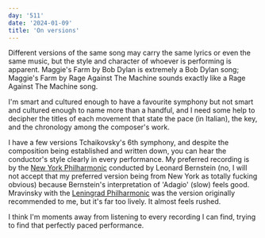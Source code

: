 ```yaml
---
day: '511'
date: '2024-01-09'
title: 'On versions'
---
```


Different versions of the same song may carry the same lyrics or even the same music, but the style and character of whoever is performing is apparent. Maggie's Farm by Bob Dylan is extremely a Bob Dylan song; Maggie's Farm by Rage Against The Machine sounds exactly like a Rage Against The Machine song.

I'm smart and cultured enough to have a favourite symphony but not smart and cultured enough to name more than a handful, and I need some help to decipher the titles of each movement that state the pace (in Italian), the key, and the chronology among the composer's work.

I have a few versions Tchaikovsky's 6th symphony, and despite the composition being established and written down, you can hear the conductor's style clearly in every performance. My preferred recording is by the [New York Philharmonic](https://www.youtube.com/watch?v=v0pgiRx4tTo) conducted by Leonard Bernstein (no, I will not accept that my preferred version being from New York as totally fucking obvious) because Bernstein's interpretation of 'Adagio' (slow) feels good. Mravinsky with the [Leningrad Philharmonic](https://www.youtube.com/watch?v=OHO2Wr9yQeQ) was the version originally recommended to me, but it's far too lively. It almost feels rushed.

I think I'm moments away from listening to every recording I can find, trying to find that perfectly paced performance.
